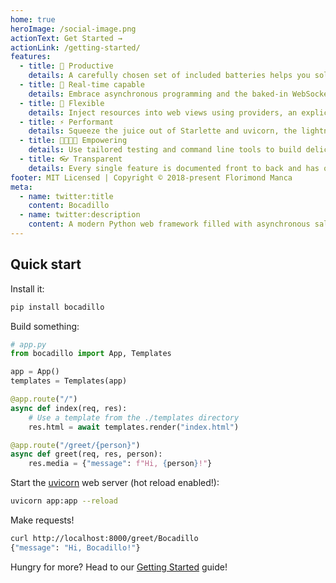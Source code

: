 ```yaml
---
home: true
heroImage: /social-image.png
actionText: Get Started →
actionLink: /getting-started/
features:
  - title: 🥪 Productive
    details: A carefully chosen set of included batteries helps you solve common and more advanced problems.
  - title: 🧞‍ Real-time capable
    details: Embrace asynchronous programming and the baked-in WebSocket and SSE support to build real-time, highly-concurrent systems.
  - title: 🍬 Flexible
    details: Inject resources into web views using providers, an explicit, modular and easy-to-use mechanism inspired by pytest fixtures.
  - title: ⚡️ Performant
    details: Squeeze the juice out of Starlette and uvicorn, the lightning-fast ASGI toolkit and web server.
  - title: 👨‍🍳👩‍🍳 Empowering
    details: Use tailored testing and command line tools to build delicious, high-quality applications.
  - title: 👓 Transparent
    details: Every single feature is documented front to back and has optimal editor support thanks to a 100% type-annotated code base.
footer: MIT Licensed | Copyright © 2018-present Florimond Manca
meta:
  - name: twitter:title
    content: Bocadillo
  - name: twitter:description
    content: A modern Python web framework filled with asynchronous salsa
---
```


## Quick start

Install it:

```bash
pip install bocadillo
```

Build something:

```python
# app.py
from bocadillo import App, Templates

app = App()
templates = Templates(app)

@app.route("/")
async def index(req, res):
    # Use a template from the ./templates directory
    res.html = await templates.render("index.html")

@app.route("/greet/{person}")
async def greet(req, res, person):
    res.media = {"message": f"Hi, {person}!"}
```

Start the [uvicorn] web server (hot reload enabled!):

[uvicorn]: https://www.uvicorn.org/

```bash
uvicorn app:app --reload
```

Make requests!

```bash
curl http://localhost:8000/greet/Bocadillo
{"message": "Hi, Bocadillo!"}
```

Hungry for more? Head to our [Getting Started](./getting-started/README.md) guide!

